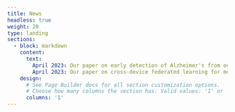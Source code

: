 ```yaml
---
title: News
headless: true
weight: 20
type: landing
sections:
  - block: markdown
    content:
      text:
        April 2023: Our paper on early detection of Alzheimer's from outdoor mobility data has won the best publication of the year from the Department of Computer Science, University of Cambridge.
        April 2023: Our paper on cross-device federated learning for mobile health got accepted in ICASP-2023.
    design:
      # See Page Builder docs for all section customization options.
      # Choose how many columns the section has. Valid values: '1' or '2'.
      columns: '1'
---
```


